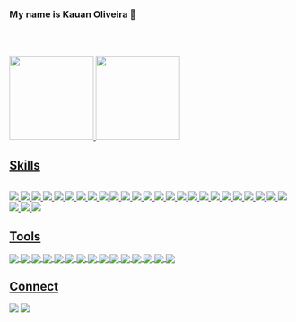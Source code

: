 ### My name is Kauan Oliveira 👋
<br><br>
<div>
  <a href="https://github.com/KauanOliveira1">
  <img height="150em" src="https://github-readme-stats.vercel.app/api?username=KauanOliveira1&show_icons=true&theme=dracula&include_all_commits=true&count_private=true"/>
  <img height="150em" src="https://github-readme-stats.vercel.app/api/top-langs/?username=KauanOliveira1&layout=compact&langs_count=7&theme=dracula"/>
</div>

<h2>Skills</h2>
<div style="display: inline_block"><br>
  <img align"center" src="https://img.shields.io/badge/CSS3-1572B6?style=for-the-badge&logo=css3&logoColor=white">
  <img align"center" src="https://img.shields.io/badge/HTML5-E34F26?style=for-the-badge&logo=html5&logoColor=white">
  <img align"center" src="https://img.shields.io/badge/Bootstrap-563D7C?style=for-the-badge&logo=bootstrap&logoColor=white">
  <img align"center" src="https://img.shields.io/badge/JavaScript-F7DF1E?style=for-the-badge&logo=javascript&logoColor=black">
  <img align"center" src="https://img.shields.io/badge/React-20232A?style=for-the-badge&logo=react&logoColor=61DAFB">
  <img align"center" src="https://img.shields.io/badge/React_Native-20232A?style=for-the-badge&logo=react&logoColor=61DAFB">
  <img align"center" src="https://img.shields.io/badge/Java-ED8B00?style=for-the-badge&logo=java&logoColor=white">
  <img align"center" src="https://img.shields.io/badge/Spring-6DB33F?style=for-the-badge&logo=spring&logoColor=white">
  <img align"center" src="https://img.shields.io/badge/JWT-black?style=for-the-badge&logo=JSON%20web%20tokens">
  <img align"center" src="https://img.shields.io/badge/PostgreSQL-316192?style=for-the-badge&logo=postgresql&logoColor=white">
  <img align"center" src="https://img.shields.io/badge/mysql-4479A1.svg?style=for-the-badge&logo=mysql&logoColor=white">
  <img align"center" src="https://img.shields.io/badge/MongoDB-%234ea94b.svg?style=for-the-badge&logo=mongodb&logoColor=white">
  <img align"center" src="https://img.shields.io/badge/python-3670A0?style=for-the-badge&logo=python&logoColor=ffdd54">
  <img align"center" src="https://img.shields.io/badge/C%23-239120?style=for-the-badge&logo=c-sharp&logoColor=white">
  <img align"center" src="https://img.shields.io/badge/R-276DC3?style=for-the-badge&logo=r&logoColor=white">
  <img align"center" src="https://img.shields.io/badge/kotlin-%237F52FF.svg?style=for-the-badge&logo=kotlin&logoColor=white">
  <img align"center" src="https://img.shields.io/badge/Apache%20Spark-FDEE21?style=flat-square&logo=apachespark&logoColor=black">
  <img align"center" src="https://img.shields.io/badge/Apache%20Hive-FDEE21?style=for-the-badge&logo=apachehive&logoColor=black">
  <img align"center" src="https://img.shields.io/badge/Apache%20Hadoop-66CCFF?style=for-the-badge&logo=apachehadoop&logoColor=black">
  <img align"center" src="https://img.shields.io/badge/Apache%20Kafka-000?style=for-the-badge&logo=apachekafka">
  <img align"center" src="https://img.shields.io/badge/Apache%20Airflow-017CEE?style=for-the-badge&logo=Apache%20Airflow&logoColor=white">
  <img align"center" src="https://img.shields.io/badge/elasticsearch-%230377CC.svg?style=for-the-badge&logo=elasticsearch&logoColor=white">
  <img align"center" src="https://img.shields.io/badge/jquery-%230769AD.svg?style=for-the-badge&logo=jquery&logoColor=white">
  <img align"center" src="https://img.shields.io/badge/markdown-%23000000.svg?style=for-the-badge&logo=markdown&logoColor=white">
  <img align"center" src="https://img.shields.io/badge/PowerShell-%235391FE.svg?style=for-the-badge&logo=powershell&logoColor=white">
  <img align"center" src="https://img.shields.io/badge/shell_script-%23121011.svg?style=for-the-badge&logo=gnu-bash&logoColor=white">
  <img align"center" src="https://img.shields.io/badge/docker-%230db7ed.svg?style=for-the-badge&logo=docker&logoColor=white">
  <img align"center" src="https://img.shields.io/badge/power_bi-F2C811?style=for-the-badge&logo=powerbi&logoColor=black">
</div>

<h2>Tools</h2>
<div>
  <img align="center" src="https://img.shields.io/badge/Visual_Studio_Code-0078D4?style=for-the-badge&logo=visual%20studio%20code&logoColor=white">
  <img align="center" src="https://img.shields.io/badge/Eclipse-FE7A16.svg?style=for-the-badge&logo=Eclipse&logoColor=white">
  <img align="center" src="https://img.shields.io/badge/GitHub-100000?style=for-the-badge&logo=github&logoColor=white">
  <img align="center" src="https://img.shields.io/badge/GIT-E44C30?style=for-the-badge&logo=git&logoColor=white">
  <img align="center" src="https://img.shields.io/badge/Windows-0078D6?style=for-the-badge&logo=windows&logoColor=white">
  <img align="center" src="https://img.shields.io/badge/Linux-FCC624?style=for-the-badge&logo=linux&logoColor=black">
  <img align="center" src="https://img.shields.io/badge/cent%20os-002260?style=for-the-badge&logo=centos&logoColor=F0F0F0">
  <img align="center" src="https://img.shields.io/badge/Red%20Hat-EE0000?style=for-the-badge&logo=redhat&logoColor=white">
  <img align="center" src="https://img.shields.io/badge/-Rocky%20Linux-%2310B981?style=for-the-badge&logo=rockylinux&logoColor=white">
  <img align="center" src="https://img.shields.io/badge/Ubuntu-E95420?style=for-the-badge&logo=ubuntu&logoColor=white">
  <img align="center" src="https://img.shields.io/badge/Postman-FF6C37.svg?style=for-the-badge&logo=Postman&logoColor=white">
  <img align="center" src="https://img.shields.io/badge/IntelliJIDEA-000000.svg?style=for-the-badge&logo=intellij-idea&logoColor=white">
  <img align="center" src="https://img.shields.io/badge/RStudio-4285F4?style=for-the-badge&logo=rstudio&logoColor=white">
  <img align="center" src="https://img.shields.io/badge/Visual%20Studio-5C2D91.svg?style=for-the-badge&logo=visual-studio&logoColor=white">
  <img align="center" src="https://img.shields.io/badge/Notepad++-90E59A.svg?style=for-the-badge&logo=notepad%2b%2b&logoColor=black">
</div>


###

<h2>Connect</h2>
<div>
  <a href = "mailto:oliveirakauan7@gmail.com"><img src="https://img.shields.io/badge/-Gmail-%23333?style=for-the-badge&logo=gmail&logoColor=white" target="_blank"></a>
  <a href="https://www.linkedin.com/in/kauan-oliveira-004732240/" target="_blank"><img src="https://img.shields.io/badge/-LinkedIn-%230077B5?style=for-the-badge&logo=linkedin&logoColor=white" target="_blank"></a>  
</div>

